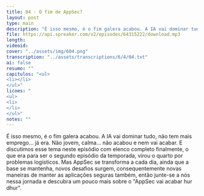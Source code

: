 ```yaml
---
title: 04 - O fim de AppSec?
layout: post
type: main
description: "É isso mesmo, é o fim galera acabou. A IA vai dominar tudo, não tem mais emprego... já era. Não jovem, calma... não acabou e nem vai acabar. E discutimos esse tema neste episódio com elenco completo finalmente, o que era para ser o segundo episódio da temporada, virou o quarto por problemas logísticos. Mas AppSec se transforma a cada dia, ainda que a base se mantenha, novos desafios surgem, consequentemente novas maneiras de manter as aplicações seguras também, então junte-se a nós nessa jornada e descubra um pouco mais sobre o 'AppSec vai acabar hur dhur'."
file: https://api.spreaker.com/v2/episodes/64315222/download.mp3
length: 
videoid: 
cover: "../assets/img/604.png"
transcription: "../assets/transcriptions/6/4/04.txt"
ai: false
resumo: ""
capitulos: "<ul>
<li></li>
</ul>"
licoes: "
<ul>
<li>
</li>
</ul>"
notes: ""
---
```


É isso mesmo, é o fim galera acabou. A IA vai dominar tudo, não tem mais emprego... já era. Não jovem, calma... não acabou e nem vai acabar. E discutimos esse tema neste episódio com elenco completo finalmente, o que era para ser o segundo episódio da temporada, virou o quarto por problemas logísticos. Mas AppSec se transforma a cada dia, ainda que a base se mantenha, novos desafios surgem, consequentemente novas maneiras de manter as aplicações seguras também, então junte-se a nós nessa jornada e descubra um pouco mais sobre o "AppSec vai acabar hur dhur".